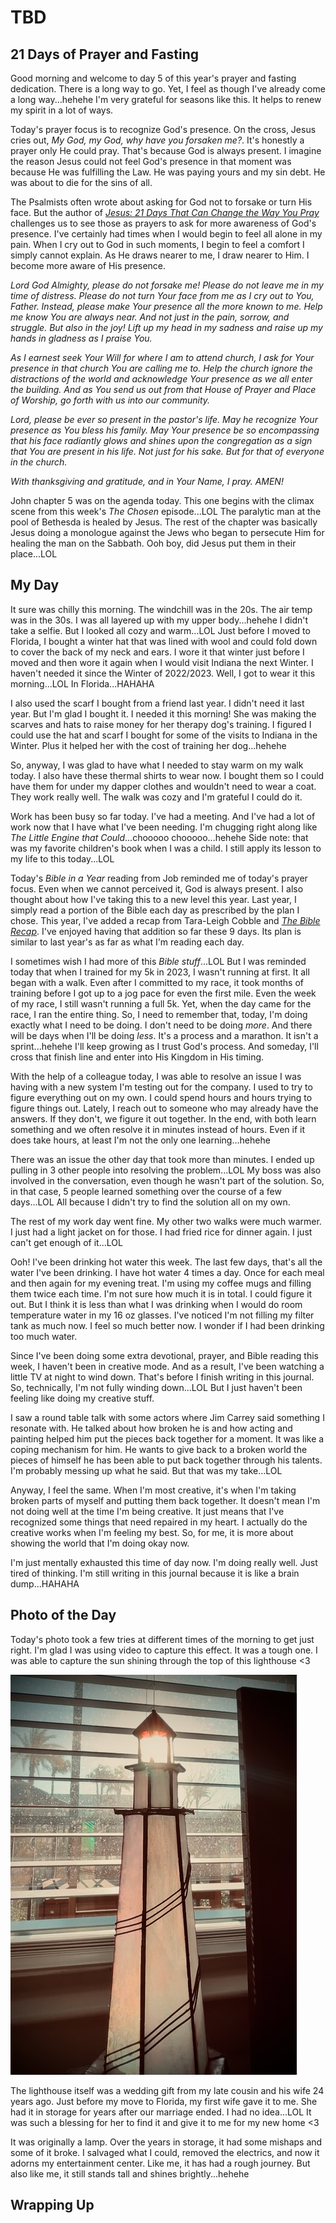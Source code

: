 # TBD

## 21 Days of Prayer and Fasting

Good morning and welcome to day 5 of this year's prayer and fasting dedication. There is a long way to go. Yet, I feel as though I've already come a long way...hehehe I'm very grateful for seasons like this. It helps to renew my spirit in a lot of ways.

Today's prayer focus is to recognize God's presence. On the cross, Jesus cries out, *My God, my God, why have you forsaken me?*. It's honestly a prayer only He could pray. That's because God is always present. I imagine the reason Jesus could not feel God's presence in that moment was because He was fulfilling the Law. He was paying yours and my sin debt. He was about to die for the sins of all.

The Psalmists often wrote about asking for God not to forsake or turn His face. But the author of [*Jesus: 21 Days That Can Change the Way You Pray*]() challenges us to see those as prayers to ask for more awareness of God's presence. I've certainly had times when I would begin to feel all alone in my pain. When I cry out to God in such moments, I begin to feel a comfort I simply cannot explain. As He draws nearer to me, I draw nearer to Him. I become more aware of His presence.

*Lord God Almighty, please do not forsake me! Please do not leave me in my time of distress. Please do not turn Your face from me as I cry out to You, Father. Instead, please make Your presence all the more known to me. Help me know You are always near. And not just in the pain, sorrow, and struggle. But also in the joy! Lift up my head in my sadness and raise up my hands in gladness as I praise You.*

*As I earnest seek Your Will for where I am to attend church, I ask for Your presence in that church You are calling me to. Help the church ignore the distractions of the world and acknowledge Your presence as we all enter the building. And as You send us out from that House of Prayer and Place of Worship, go forth with us into our community.*

*Lord, please be ever so present in the pastor's life. May he recognize Your presence as You bless his family. May Your presence be so encompassing that his face radiantly glows and shines upon the congregation as a sign that You are present in his life. Not just for his sake. But for that of everyone in the church.*

*With thanksgiving and gratitude, and in Your Name, I pray. AMEN!*

John chapter 5 was on the agenda today. This one begins with the climax scene from this week's *The Chosen* episode...LOL The paralytic man at the pool of Bethesda is healed by Jesus. The rest of the chapter was basically Jesus doing a monologue against the Jews who began to persecute Him for healing the man on the Sabbath. Ooh boy, did Jesus put them in their place...LOL

## My Day

It sure was chilly this morning. The windchill was in the 20s. The air temp was in the 30s. I was all layered up with my upper body...hehehe I didn't take a selfie. But I looked all cozy and warm...LOL Just before I moved to Florida, I bought a winter hat that was lined with wool and could fold down to cover the back of my neck and ears. I wore it that winter just before I moved and then wore it again when I would visit Indiana the next Winter. I haven't needed it since the Winter of 2022/2023. Well, I got to wear it this morning...LOL In Florida...HAHAHA

I also used the scarf I bought from a friend last year. I didn't need it last year. But I'm glad I bought it. I needed it this morning! She was making the scarves and hats to raise money for her therapy dog's training. I figured I could use the hat and scarf I bought for some of the visits to Indiana in the Winter. Plus it helped her with the cost of training her dog...hehehe

So, anyway, I was glad to have what I needed to stay warm on my walk today. I also have these thermal shirts to wear now. I bought them so I could have them for under my dapper clothes and wouldn't need to wear a coat. They work really well. The walk was cozy and I'm grateful I could do it.

Work has been busy so far today. I've had a meeting. And I've had a lot of work now that I have what I've been needing. I'm chugging right along like *The Little Engine that Could*...chooooo chooooo...hehehe Side note: that was my favorite children's book when I was a child. I still apply its lesson to my life to this today...LOL

Today's *Bible in a Year* reading from Job reminded me of today's prayer focus. Even when we cannot perceived it, God is always present. I also thought about how I've taking this to a new level this year. Last year, I simply read a portion of the Bible each day as prescribed by the plan I chose. This year, I've added a recap from Tara-Leigh Cobble and [*The Bible Recap*](). I've enjoyed having that addition so far these 9 days. Its plan is similar to last year's as far as what I'm reading each day.

I sometimes wish I had more of this *Bible stuff*...LOL But I was reminded today that when I trained for my 5k in 2023, I wasn't running at first. It all began with a walk. Even after I committed to my race, it took months of training before I got up to a jog pace for even the first mile. Even the week of my race, I still wasn't running a full 5k. Yet, when the day came for the race, I ran the entire thing. So, I need to remember that, today, I'm doing exactly what I need to be doing. I don't need to be doing *more*. And there will be days when I'll be doing *less*. It's a process and a marathon. It isn't a sprint...hehehe I'll keep growing as I trust God's process. And someday, I'll cross that finish line and enter into His Kingdom in His timing.

With the help of a colleague today, I was able to resolve an issue I was having with a new system I'm testing out for the company. I used to try to figure everything out on my own. I could spend hours and hours trying to figure things out. Lately, I reach out to someone who may already have the answers. If they don't, we figure it out together. In the end, with both learn something and we often resolve it in minutes instead of hours. Even if it does take hours, at least I'm not the only one learning...hehehe

There was an issue the other day that took more than minutes. I ended up pulling in 3 other people into resolving the problem...LOL My boss was also involved in the conversation, even though he wasn't part of the solution. So, in that case, 5 people learned something over the course of a few days...LOL All because I didn't try to find the solution all on my own.

The rest of my work day went fine. My other two walks were much warmer. I just had a light jacket on for those. I had fried rice for dinner again. I just can't get enough of it...LOL

Ooh! I've been drinking hot water this week. The last few days, that's all the water I've been drinking. I have hot water 4 times a day. Once for each meal and then again for my evening treat. I'm using my coffee mugs and filling them twice each time. I'm not sure how much it is in total. I could figure it out. But I think it is less than what I was drinking when I would do room temperature water in my 16 oz glasses. I've noticed I'm not filling my filter tank as much now. I feel so much better now. I wonder if I had been drinking too much water.

Since I've been doing some extra devotional, prayer, and Bible reading this week, I haven't been in creative mode. And as a result, I've been watching a little TV at night to wind down. That's before I finish writing in this journal. So, technically, I'm not fully winding down...LOL But I just haven't been feeling like doing my creative stuff.

I saw a round table talk with some actors where Jim Carrey said something I resonate with. He talked about how broken he is and how acting and painting helped him put the pieces back together for a moment. It was like a coping mechanism for him. He wants to give back to a broken world the pieces of himself he has been able to put back together through his talents. I'm probably messing up what he said. But that was my take...LOL

Anyway, I feel the same. When I'm most creative, it's when I'm taking broken parts of myself and putting them back together. It doesn't mean I'm not doing well at the time I'm being creative. It just means that I've recognized some things that need repaired in my heart. I actually do the creative works when I'm feeling my best. So, for me, it is more about showing the world that I'm doing okay now.

I'm just mentally exhausted this time of day now. I'm doing really well. Just tired of thinking. I'm still writing in this journal because it is like a brain dump...HAHAHA

## Photo of the Day

Today's photo took a few tries at different times of the morning to get just right. I'm glad I was using video to capture this effect. It was a tough one. I was able to capture the sun shining through the top of this lighthouse <3

![Lighthouse](./media/IMG_5006.jpeg)

The lighthouse itself was a wedding gift from my late cousin and his wife 24 years ago. Just before my move to Florida, my first wife gave it to me. She had it in storage for years after our marriage ended. I had no idea...LOL It was such a blessing for her to find it and give it to me for my new home <3

It was originally a lamp. Over the years in storage, it had some mishaps and some of it broke. I salvaged what I could, removed the electrics, and now it adorns my entertainment center. Like me, it has had a rough journey. But also like me, it still stands tall and shines brightly...hehehe

## Wrapping Up

